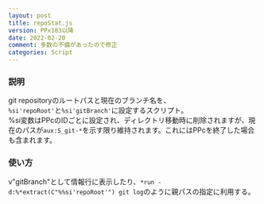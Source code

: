 ```yaml
---
layout: post
title: repoStat.js
version: PPx183以降
date: 2022-02-20
comment: 多数の不備があったので修正
categories: Script
---
```


### 説明

git repositoryのルートパスと現在のブランチ名を、`%si'repoRoot'`と`%si'gitBranch'`に設定するスクリプト。  
%si変数はPPcのIDごとに設定され、ディレクトリ移動時に削除されますが、現在のパスが`aux:S_git-*`を示す限り維持されます。これにはPPcを終了した場合も含まれます。

### 使い方

v"gitBranch"として情報行に表示したり、`*run -d:%*extract(C"%%si'repoRoot'") git log`のように親パスの指定に利用する。  
  
<BR>
<script src="https://gist.github.com/tar80/4132d64460bab0b94339a8da7d2ae82a.js"></script>
